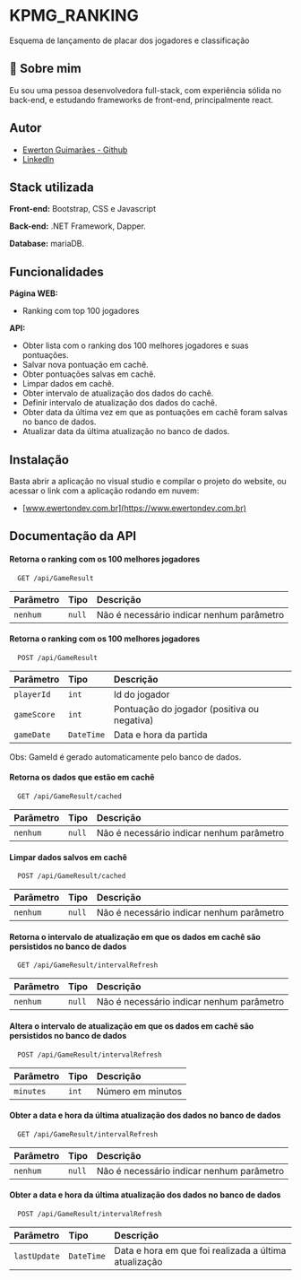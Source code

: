 # KPMG_RANKING
 Esquema de lançamento de placar dos jogadores e classificação



## 🚀 Sobre mim
Eu sou uma pessoa desenvolvedora full-stack, com experiência sólida no back-end, e estudando frameworks de front-end, principalmente react.
 


## Autor

- [Ewerton Guimarães - Github](https://www.github.com/ewerton336)
- [LinkedIn](https://www.linkedin.com/in/ewerton-guimar%C3%A3es-b97579113/)

## Stack utilizada

**Front-end:** Bootstrap, CSS e Javascript

**Back-end:** .NET Framework, Dapper.

**Database:** mariaDB.





## Funcionalidades

**Página WEB:**
- Ranking com top 100 jogadores


**API:**

- Obter lista com o ranking dos 100 melhores jogadores e suas pontuações.
- Salvar nova pontuação em cachê.
- Obter pontuações salvas em cachê.
- Limpar dados em cachê.
- Obter intervalo de atualização dos dados do cachê.
- Definir intervalo de atualização dos dados do cachê.
- Obter data da última vez em que as pontuações em cachê foram salvas no banco de dados.
- Atualizar data da última atualização no banco de dados.


## Instalação

Basta abrir a aplicação no visual studio e compilar o projeto do website, ou acessar o link com a aplicação rodando em nuvem:


 - [www.ewertondev.com.br](https://www.ewertondev.com.br)

    
## Documentação da API

#### Retorna o ranking com os 100 melhores jogadores

```http
  GET /api/GameResult
```

| Parâmetro   | Tipo       | Descrição                           |
| :---------- | :--------- | :---------------------------------- |
| `nenhum` | ` null ` | Não é necessário indicar nenhum parâmetro |


#### Retorna o ranking com os 100 melhores jogadores

```http
  POST /api/GameResult
```

| Parâmetro   | Tipo       | Descrição                           |
| :---------- | :--------- | :---------------------------------- |
| `playerId` | ` int ` | Id do jogador |
| `gameScore` | ` int ` | Pontuação do jogador (positiva ou negativa) |
| `gameDate` | ` DateTime ` | Data e hora da partida |

Obs: GameId é gerado automaticamente pelo banco de dados.



#### Retorna os dados que estão em cachê

```http
  GET /api/GameResult/cached
```

| Parâmetro   | Tipo       | Descrição                           |
| :---------- | :--------- | :---------------------------------- |
| `nenhum` | ` null ` | Não é necessário indicar nenhum parâmetro |

#### Limpar dados salvos em cachê

```http
  POST /api/GameResult/cached
```

| Parâmetro   | Tipo       | Descrição                           |
| :---------- | :--------- | :---------------------------------- |
| `nenhum` | ` null ` | Não é necessário indicar nenhum parâmetro |

#### Retorna o intervalo de atualização em que os dados em cachê são persistidos no banco de dados

```http
  GET /api/GameResult/intervalRefresh
```

| Parâmetro   | Tipo       | Descrição                           |
| :---------- | :--------- | :---------------------------------- |
| `nenhum` | ` null ` | Não é necessário indicar nenhum parâmetro |



#### Altera o intervalo de atualização em que os dados em cachê são persistidos no banco de dados

```http
  POST /api/GameResult/intervalRefresh
```

| Parâmetro   | Tipo       | Descrição                           |
| :---------- | :--------- | :---------------------------------- |
| `minutes` | ` int ` | Número em minutos |

#### Obter a data e hora da última atualização dos dados no banco de dados

```http
  GET /api/GameResult/intervalRefresh
```

| Parâmetro   | Tipo       | Descrição                           |
| :---------- | :--------- | :---------------------------------- |
| `nenhum` | ` null ` | Não é necessário indicar nenhum parâmetro |

#### Obter a data e hora da última atualização dos dados no banco de dados

```http
  POST /api/GameResult/intervalRefresh
```

| Parâmetro   | Tipo       | Descrição                           |
| :---------- | :--------- | :---------------------------------- |
| `lastUpdate` | ` DateTime ` | Data e hora em que foi realizada a última atualização |


